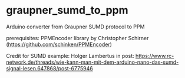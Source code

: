 # graupner_sumd_to_ppm
Arduino converter from Graupner SUMD protocol to PPM

prerequisites: PPMEncoder library by Christopher Schirner (https://github.com/schinken/PPMEncoder)

Credit for SUMD example: Holger Lambertus in post: https://www.rc-network.de/threads/wie-kann-man-mit-dem-arduino-nano-das-sumd-signal-lesen.647868/post-6775946


